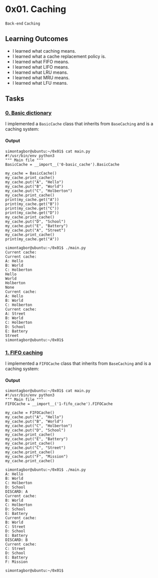 # 0x01. Caching
`Back-end` `Caching` 

## Learning Outcomes
- I learned what caching means.
- I learned what a cache replacement policy is.
- I learned what FIFO means.
- I learned what LIFO means.
- I learned what LRU means.
- I learned what MRU means.
- I learned what LFU means.

## Tasks
### [0. Basic dictionary](./0-basic_cache.py)
I implemented a `BasicCache` class that inherits from `BaseCaching` and is a caching system:

#### Output
```
simontagbor@ubuntu:~/0x01$ cat main.py
#!/usr/bin/env python3
""" Main file """
BasicCache = __import__('0-basic_cache').BasicCache

my_cache = BasicCache()
my_cache.print_cache()
my_cache.put("A", "Hello")
my_cache.put("B", "World")
my_cache.put("C", "Holberton")
my_cache.print_cache()
print(my_cache.get("A"))
print(my_cache.get("B"))
print(my_cache.get("C"))
print(my_cache.get("D"))
my_cache.print_cache()
my_cache.put("D", "School")
my_cache.put("E", "Battery")
my_cache.put("A", "Street")
my_cache.print_cache()
print(my_cache.get("A"))

simontagbor@ubuntu:~/0x01$ ./main.py
Current cache:
Current cache:
A: Hello
B: World
C: Holberton
Hello
World
Holberton
None
Current cache:
A: Hello
B: World
C: Holberton
Current cache:
A: Street
B: World
C: Holberton
D: School
E: Battery
Street
simontagbor@ubuntu:~/0x01$
```

### [1. FIFO caching](./1-fifo_cache.py)
I implemented a `FIFOCache` class that inherits from `BaseCaching` and is a caching system:

#### Output
```
simontagbor@ubuntu:~/0x01$ cat main.py
#!/usr/bin/env python3
""" Main file """
FIFOCache = __import__('1-fifo_cache').FIFOCache

my_cache = FIFOCache()
my_cache.put("A", "Hello")
my_cache.put("B", "World")
my_cache.put("C", "Holberton")
my_cache.put("D", "School")
my_cache.print_cache()
my_cache.put("E", "Battery")
my_cache.print_cache()
my_cache.put("C", "Street")
my_cache.print_cache()
my_cache.put("F", "Mission")
my_cache.print_cache()

simontagbor@ubuntu:~/0x01$ ./main.py
A: Hello
B: World
C: Holberton
D: School
DISCARD: A
Current cache:
B: World
C: Holberton
D: School
E: Battery
Current cache:
B: World
C: Street
D: School
E: Battery
DISCARD: B
Current cache:
C: Street
D: School
E: Battery
F: Mission

simontagbor@ubuntu:~/0x01$
```

